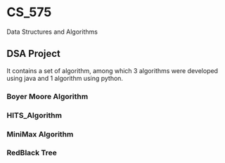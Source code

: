 # CS_575
Data Structures and Algorithms


## DSA Project
It contains a set of algorithm, among which 3 algorithms were developed using java and 1 algorithm using python. 

### Boyer Moore Algorithm

### HITS_Algorithm

### MiniMax Algorithm

### RedBlack Tree
